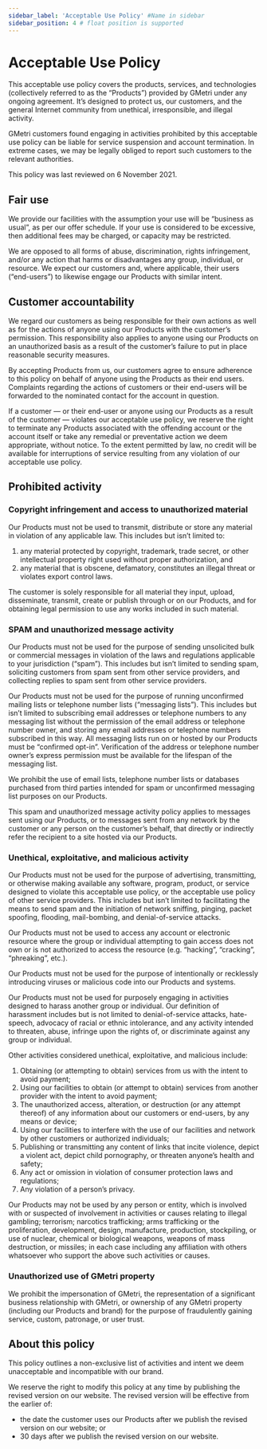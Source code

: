 ```yaml
---
sidebar_label: 'Acceptable Use Policy' #Name in sidebar
sidebar_position: 4 # float position is supported
---
```


# Acceptable Use Policy

This acceptable use policy covers the products, services, and technologies (collectively referred to as the “Products”) provided by GMetri under any ongoing agreement. It’s designed to protect us, our customers, and the general Internet community from unethical, irresponsible, and illegal activity.


GMetri customers found engaging in activities prohibited by this acceptable use policy can be liable for service suspension and account termination. In extreme cases, we may be legally obliged to report such customers to the relevant authorities.


This policy was last reviewed on 6 November 2021.

## Fair use

We provide our facilities with the assumption your use will be “business as usual”, as per our offer schedule. If your use is considered to be excessive, then additional fees may be charged, or capacity may be restricted.


We are opposed to all forms of abuse, discrimination, rights infringement, and/or any action that harms or disadvantages any group, individual, or resource. We expect our customers and, where applicable, their users (“end-users”) to likewise engage our Products with similar intent.

## Customer accountability

We regard our customers as being responsible for their own actions as well as for the actions of anyone using our Products with the customer’s permission. This responsibility also applies to anyone using our Products on an unauthorized basis as a result of the customer’s failure to put in place reasonable security measures.


By accepting Products from us, our customers agree to ensure adherence to this policy on behalf of anyone using the Products as their end users. Complaints regarding the actions of customers or their end-users will be forwarded to the nominated contact for the account in question.


If a customer — or their end-user or anyone using our Products as a result of the customer — violates our acceptable use policy, we reserve the right to terminate any Products associated with the offending account or the account itself or take any remedial or preventative action we deem appropriate, without notice. To the extent permitted by law, no credit will be available for interruptions of service resulting from any violation of our acceptable use policy.

## Prohibited activity
### Copyright infringement and access to unauthorized material

Our Products must not be used to transmit, distribute or store any material in violation of any applicable law. This includes but isn’t limited to:


1. any material protected by copyright, trademark, trade secret, or other intellectual property right used without proper authorization, and
2. any material that is obscene, defamatory, constitutes an illegal threat or violates export control laws.


The customer is solely responsible for all material they input, upload, disseminate, transmit, create or publish through or on our Products, and for obtaining legal permission to use any works included in such material.

### SPAM and unauthorized message activity

Our Products must not be used for the purpose of sending unsolicited bulk or commercial messages in violation of the laws and regulations applicable to your jurisdiction (“spam”). This includes but isn’t limited to sending spam, soliciting customers from spam sent from other service providers, and collecting replies to spam sent from other service providers.


Our Products must not be used for the purpose of running unconfirmed mailing lists or telephone number lists (“messaging lists”). This includes but isn’t limited to subscribing email addresses or telephone numbers to any messaging list without the permission of the email address or telephone number owner, and storing any email addresses or telephone numbers subscribed in this way. All messaging lists run on or hosted by our Products must be “confirmed opt-in”. Verification of the address or telephone number owner’s express permission must be available for the lifespan of the messaging list.


We prohibit the use of email lists, telephone number lists or databases purchased from third parties intended for spam or unconfirmed messaging list purposes on our Products.


This spam and unauthorized message activity policy applies to messages sent using our Products, or to messages sent from any network by the customer or any person on the customer’s behalf, that directly or indirectly refer the recipient to a site hosted via our Products.

### Unethical, exploitative, and malicious activity

Our Products must not be used for the purpose of advertising, transmitting, or otherwise making available any software, program, product, or service designed to violate this acceptable use policy, or the acceptable use policy of other service providers. This includes but isn’t limited to facilitating the means to send spam and the initiation of network sniffing, pinging, packet spoofing, flooding, mail-bombing, and denial-of-service attacks.


Our Products must not be used to access any account or electronic resource where the group or individual attempting to gain access does not own or is not authorized to access the resource (e.g. “hacking”, “cracking”, “phreaking”, etc.).


Our Products must not be used for the purpose of intentionally or recklessly introducing viruses or malicious code into our Products and systems.


Our Products must not be used for purposely engaging in activities designed to harass another group or individual. Our definition of harassment includes but is not limited to denial-of-service attacks, hate-speech, advocacy of racial or ethnic intolerance, and any activity intended to threaten, abuse, infringe upon the rights of, or discriminate against any group or individual.


Other activities considered unethical, exploitative, and malicious include:


1. Obtaining (or attempting to obtain) services from us with the intent to avoid payment;
2. Using our facilities to obtain (or attempt to obtain) services from another provider with the intent to avoid payment;
3. The unauthorized access, alteration, or destruction (or any attempt thereof) of any information about our customers or end-users, by any means or device;
4. Using our facilities to interfere with the use of our facilities and network by other customers or authorized individuals;
5. Publishing or transmitting any content of links that incite violence, depict a violent act, depict child pornography, or threaten anyone’s health and safety;
6. Any act or omission in violation of consumer protection laws and regulations;
7. Any violation of a person’s privacy.


Our Products may not be used by any person or entity, which is involved with or suspected of involvement in activities or causes relating to illegal gambling; terrorism; narcotics trafficking; arms trafficking or the proliferation, development, design, manufacture, production, stockpiling, or use of nuclear, chemical or biological weapons, weapons of mass destruction, or missiles; in each case including any affiliation with others whatsoever who support the above such activities or causes.

### Unauthorized use of GMetri property

We prohibit the impersonation of GMetri, the representation of a significant business relationship with GMetri, or ownership of any GMetri property (including our Products and brand) for the purpose of fraudulently gaining service, custom, patronage, or user trust.

## About this policy

This policy outlines a non-exclusive list of activities and intent we deem unacceptable and incompatible with our brand.


We reserve the right to modify this policy at any time by publishing the revised version on our website. The revised version will be effective from the earlier of:


* the date the customer uses our Products after we publish the revised version on our website; or
* 30 days after we publish the revised version on our website.

